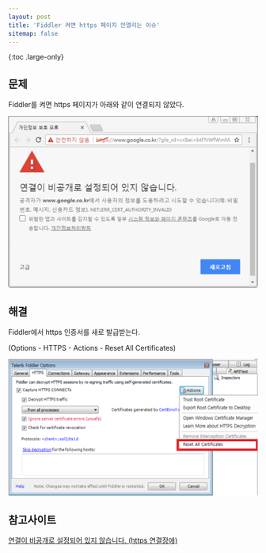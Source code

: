 ```yaml
---
layout: post
title: 'Fiddler 켜면 https 페이지 안열리는 이슈'
sitemap: false
---
```


{:toc .large-only}

## 문제

Fiddler를 켜면 https 페이지가 아래와 같이 연결되지 않았다.

<img src="/assets/img/blog/2022-01-27-fiddler-https_01.png">

## 해결

Fiddler에서 https 인증서를 새로 발급받는다.

(Options - HTTPS - Actions - Reset All Certificates)

<img src="/assets/img/blog/2022-01-27-fiddler-https_02.png">

## 참고사이트

[연결이 비공개로 설정되어 있지 않습니다. (https 연결장애)](https://m.blog.naver.com/PostView.naver?isHttpsRedirect=true&blogId=best798&logNo=221036498833)
